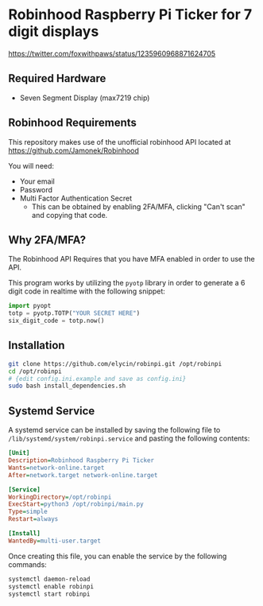 # Robinhood Raspberry Pi Ticker for 7 digit displays
https://twitter.com/foxwithpaws/status/1235960968871624705

## Required Hardware
 - Seven Segment Display (max7219 chip)

## Robinhood Requirements
This repository makes use of the unofficial robinhood API located at https://github.com/Jamonek/Robinhood 

You will need:
- Your email
- Password
- Multi Factor Authentication Secret
    - This can be obtained by enabling 2FA/MFA, clicking "Can't scan" and copying that code.
    
## Why 2FA/MFA?
The Robinhood API Requires that you have MFA enabled in order to use the API.

This program works by utilizing the `pyotp` library in order to generate a 6 digit code in realtime with the following snippet:
```py
import pyopt
totp = pyotp.TOTP("YOUR SECRET HERE")
six_digit_code = totp.now()
```


 
## Installation
```sh
git clone https://github.com/elycin/robinpi.git /opt/robinpi
cd /opt/robinpi
# {edit config.ini.example and save as config.ini}
sudo bash install_dependencies.sh
```
 
## Systemd Service
A systemd service can be installed by saving the following file to `/lib/systemd/system/robinpi.service` and pasting the following contents:
```ini
[Unit]
Description=Robinhood Raspberry Pi Ticker
Wants=network-online.target
After=network.target network-online.target

[Service]
WorkingDirectory=/opt/robinpi
ExecStart=python3 /opt/robinpi/main.py
Type=simple
Restart=always

[Install]
WantedBy=multi-user.target
```

Once creating this file, you can enable the service by the following commands:
```sh
systemctl daemon-reload
systemctl enable robinpi
systemctl start robinpi
```
